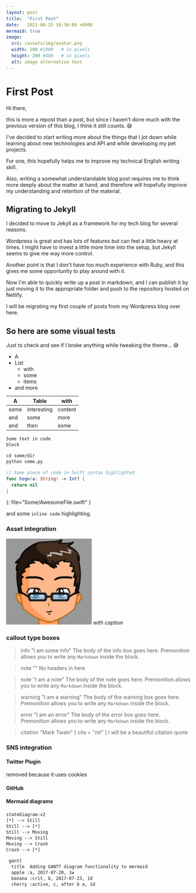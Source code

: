 ```yaml
---
layout: post
title:  "First Post"
date:   2021-08-25 10:30:00 +0900
mermaid: true
image:
  src: /assets/img/avatar.png
  width: 200 #1000   # in pixels
  height: 200 #400   # in pixels
  alt: image alternative text
---
```


# First Post
 
Hi there,

this is more a repost than a post, but since I haven't done much with the previous version of this blog, I think it still counts. 😅

I've decided to start writing more about the things that I jot down while learning about new technologies and API and while developing my pet projects.  

For one, this hopefully helps me to improve my technical English writing skill.  

Also, writing a somewhat understandable blog post requires me to think more deeply about the matter at hand, and therefore will hopefully improve my understanding and retention of the material.

## Migrating to Jekyll

I decided to move to Jekyll as a framework for my tech blog for several reasons.

Wordpress is great and has lots of features but can feel a little heavy at times. I might have to invest a little more time into the setup, but Jekyll seems to give me way more control.

Another point is that I don't have too much experience with Ruby, and this gives me some opportunity to play around with it.

Now I'm able to quickly write up a post in markdown, and I can publish it by just moving it to the appropriate folder and push to the repository hosted on Netlify.

I will be migrating my first couple of posts from my Wordpress blog over here.

## So here are some visual tests

Just to check and see if I broke anything while tweaking the theme... 😅

- A 
- List 
  - with
  - some
  - items
- and more

| A    | Table       | with    |
| ---- | ----------- | ------- |
| some | interesting | content |
| and  | some        | more    |
| and  | then        | some    |

```
Some text in code
block
```

```terminal
cd some/dir
python some.py
```

```swift
// Some piece of code in Swift syntax highlighted
func hoge(a: String) -> Int? {
  return nil
}
```
{: file="Some/AwesomeFile.swift" }

and some `inline code` highlighting.

### Asset integration

![image](/assets/img/avatar.png)
_with caption_

### callout type boxes

> info "I am some info"
> The body of the info box goes here. Premonition allows you to write any `Markdown` inside the block.

> note ""
> No headers in here

> note "I am a note"
> The body of the note goes here. Premonition allows you to write any `Markdown` inside the block.

> warning "I am a warning"
> The body of the warning box goes here. Premonition allows you to write any `Markdown` inside the block.

> error "I am an error"
> The body of the error box goes here. Premonition allows you to write any `Markdown` inside the block.

> citation "Mark Twain" [ cite = "mt" ]
> I will be a beautiful citation quote

### SNS integration

#### Twitter Plugin

removed because it uses cookies

#### GitHub


#### Mermaid diagrams

```mermaid
stateDiagram-v2
[*] --> Still
Still --> [*]
Still --> Moving
Moving --> Still
Moving --> Crash
Crash --> [*]
```

```mermaid
 gantt
  title  Adding GANTT diagram functionality to mermaid
  apple :a, 2017-07-20, 1w
  banana :crit, b, 2017-07-23, 1d
  cherry :active, c, after b a, 1d
```
